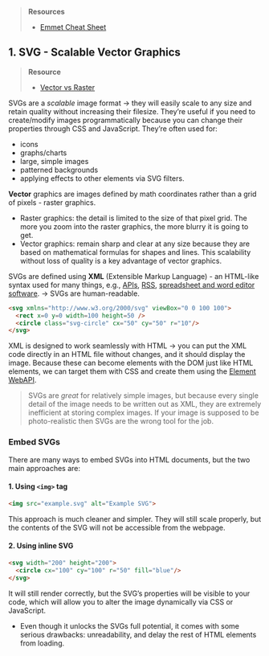 > **Resources**
> - [Emmet Cheat Sheet](https://docs.emmet.io/cheat-sheet/)
## 1. SVG - Scalable Vector Graphics
> **Resource**
> - [Vector vs Raster](https://www.youtube.com/watch?v=P3BjIr6Fo5k)

SVGs are a _scalable_ image format → they will easily scale to any size and retain quality without increasing their filesize. They’re useful if you need to create/modify images programmatically because you can change their properties through CSS and JavaScript. They’re often used for: 
* icons
* graphs/charts
* large, simple images
* patterned backgrounds
* applying effects to other elements via SVG filters. 

**Vector** graphics are images defined by math coordinates rather than a grid of pixels - raster graphics.
* Raster graphics: the detail is limited to the size of that pixel grid. The more you zoom into the raster graphics, the more blurry it is going to get. 
* Vector graphics: remain sharp and clear at any size because they are based on mathematical formulas for shapes and lines. This scalability without loss of quality is a key advantage of vector graphics.

SVGs are defined using **XML** (Extensible Markup Language) - an HTML-like syntax used for many things, e.g., [APIs](https://en.wikipedia.org/wiki/API), [RSS](https://en.wikipedia.org/wiki/RSS), [spreadsheet and word editor software](https://en.wikipedia.org/wiki/Office_Open_XML). → SVGs are human-readable. 
```html
<svg xmlns="http://www.w3.org/2000/svg" viewBox="0 0 100 100">
  <rect x=0 y=0 width=100 height=50 />
  <circle class="svg-circle" cx="50" cy="50" r="10"/>
</svg>
```

XML is designed to work seamlessly with HTML → you can put the XML code directly in an HTML file without changes, and it should display the image. Because these can become elements with the DOM just like HTML elements, we can target them with CSS and create them using the [Element WebAPI](https://developer.mozilla.org/en-US/docs/Web/API/Element).

> SVGs are _great_ for relatively simple images, but because every single detail of the image needs to be written out as XML, they are extremely inefficient at storing complex images. If your image is supposed to be photo-realistic then SVGs are the wrong tool for the job.

### Embed SVGs
There are many ways to embed SVGs into HTML documents, but the two main approaches are: 
#### 1. Using `<img>` tag
```html
<img src="example.svg" alt="Example SVG">
```
This approach is much cleaner and simpler. They will still scale properly, but the contents of the SVG will not be accessible from the webpage. 
#### 2. Using inline SVG
```html
<svg width="200" height="200"> 
  <circle cx="100" cy="100" r="50" fill="blue"/> 
</svg>
```
It will still render correctly, but the SVG’s properties will be visible to your code, which will allow you to alter the image dynamically via CSS or JavaScript. 
* Even though it unlocks the SVGs full potential, it comes with some serious drawbacks: unreadability, and delay the rest of HTML elements from loading. 